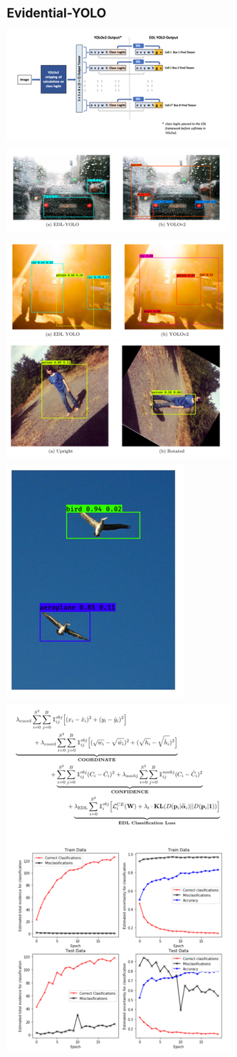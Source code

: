 # Evidential-YOLO




![Model](/images/model.png)

<div>
<img src="/images/cars_rain.png" width=500>
</div>

![Model](/images/cars_sun.png)
![Model](/images/rotations.png)

<div>
<img src="/images/birds.png" width=400>
</div>


![Model](/images/edl_loss_fcn.png)
![Model](/images/training_curves.png)



